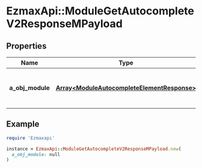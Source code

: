 # EzmaxApi::ModuleGetAutocompleteV2ResponseMPayload

## Properties

| Name | Type | Description | Notes |
| ---- | ---- | ----------- | ----- |
| **a_obj_module** | [**Array&lt;ModuleAutocompleteElementResponse&gt;**](ModuleAutocompleteElementResponse.md) | An array of Module autocomplete element response. |  |

## Example

```ruby
require 'Ezmaxapi'

instance = EzmaxApi::ModuleGetAutocompleteV2ResponseMPayload.new(
  a_obj_module: null
)
```

